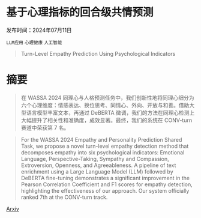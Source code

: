 # 基于心理指标的回合级共情预测

发布时间：2024年07月11日

`LLM应用` `心理健康` `人工智能`

> Turn-Level Empathy Prediction Using Psychological Indicators

# 摘要

> 在 WASSA 2024 同理心与人格预测任务中，我们创新性地将同理心细分为六个心理维度：情感表达、换位思考、同情心、外向、开放与和善。借助大型语言模型丰富文本，再通过 DeBERTA 微调，我们的方法在同理心检测上大幅提升了相关性和准确度，成效显著。最终，我们的系统在 CONV-turn 赛道中荣获第 7 名。

> For the WASSA 2024 Empathy and Personality Prediction Shared Task, we propose a novel turn-level empathy detection method that decomposes empathy into six psychological indicators: Emotional Language, Perspective-Taking, Sympathy and Compassion, Extroversion, Openness, and Agreeableness. A pipeline of text enrichment using a Large Language Model (LLM) followed by DeBERTA fine-tuning demonstrates a significant improvement in the Pearson Correlation Coefficient and F1 scores for empathy detection, highlighting the effectiveness of our approach. Our system officially ranked 7th at the CONV-turn track.

[Arxiv](https://arxiv.org/abs/2407.08607)